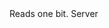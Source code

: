 <function name="ReadOneBit" parent="bf_read" type="classfunc">
	<description>
		Reads one bit.
		<added version="0.4"></added>
	</description>
	<realm>Server</realm>
	<rets>
		<ret name="value" type="number"></ret>
	</rets>
</function>